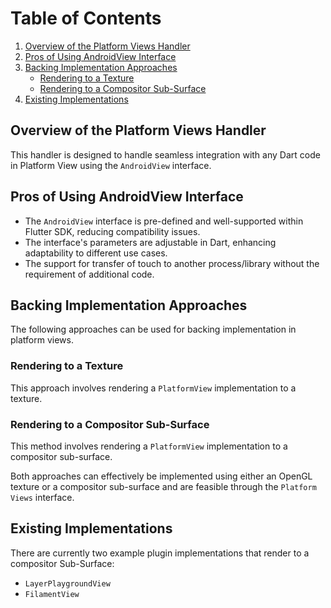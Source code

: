 # Table of Contents

1. [Overview of the Platform Views Handler](#overview-of-the-platform-views-handler)
2. [Pros of Using AndroidView Interface](#pros-of-using-androidview-interface)
3. [Backing Implementation Approaches](#backing-implementation-approaches)
    - [Rendering to a Texture](#rendering-to-a-texture)
    - [Rendering to a Compositor Sub-Surface](#rendering-to-a-compositor-sub-surface)
4. [Existing Implementations](#existing-implementations)

## Overview of the Platform Views Handler

This handler is designed to handle seamless integration with any Dart code in Platform View using the `AndroidView`
interface.

## Pros of Using AndroidView Interface

- The `AndroidView` interface is pre-defined and well-supported within Flutter SDK, reducing compatibility issues.
- The interface's parameters are adjustable in Dart, enhancing adaptability to different use cases.
- The support for transfer of touch to another process/library without the requirement of additional code.

## Backing Implementation Approaches

The following approaches can be used for backing implementation in platform views.

### Rendering to a Texture

This approach involves rendering a `PlatformView` implementation to a texture.

### Rendering to a Compositor Sub-Surface

This method involves rendering a `PlatformView` implementation to a compositor sub-surface.

Both approaches can effectively be implemented using either an OpenGL texture or a compositor sub-surface and are
feasible through the `Platform Views` interface.

## Existing Implementations

There are currently two example plugin implementations that render to a compositor Sub-Surface:

- `LayerPlaygroundView`
- `FilamentView`